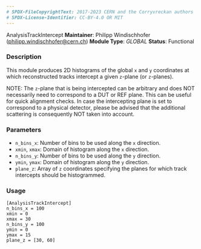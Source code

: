 ```yaml
---
# SPDX-FileCopyrightText: 2017-2023 CERN and the Corryvreckan authors
# SPDX-License-Identifier: CC-BY-4.0 OR MIT
---
```

AnalysisTrackIntercept
**Maintainer**: Philipp Windischhofer (<philipp.windischhofer@cern.ch>)
**Module Type**: *GLOBAL*
**Status**: Functional

### Description
This module produces 2D histograms of the global `x` and `y` coordinates at which reconstructed tracks intercept a given `z`-plane (or `z`-planes). 

NOTE: The `z`-plane that is being intercepted can be arbitrary and does NOT necessarily need to correspond to a DUT or REF plane. This can be useful for quick alignment checks. In case the intercepting plane is set to correspond to a physical detector, please be advised that the additional scattering is consequently NOT taken into account.

### Parameters
* `n_bins_x`: Number of bins to be used along the `x` direction.
* `xmin`, `xmax`: Domain of histogram along the `x` direction.
* `n_bins_y`: Number of bins to be used along the `y` direction.
* `ymin`, `ymax`: Domain of histogram along the `y` direction.
* `plane_z`: Array of `z` coordinates specifying the planes for which track intercepts should be histogrammed.

### Usage
```
[AnalysisTrackIntercept]
n_bins_x = 100
xmin = 0 
xmax = 30
n_bins_y = 100
ymin = 0 
ymax = 15 
plane_z = [30, 60]
```
